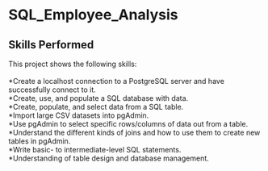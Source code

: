 # SQL_Employee_Analysis


## Skills Performed
This project shows the following skills:<br><br>
*Create a localhost connection to a PostgreSQL server and have successfully connect to it.<br>
*Create, use, and populate a SQL database with data.<br>
*Create, populate, and select data from a SQL table.<br>
*Import large CSV datasets into pgAdmin.<br>
*Use pgAdmin to select specific rows/columns of data out from a table.<br>
*Understand the different kinds of joins and how to use them to create new tables in pgAdmin.<br>
*Write basic- to intermediate-level SQL statements.<br>
*Understanding of table design and database management.<br>